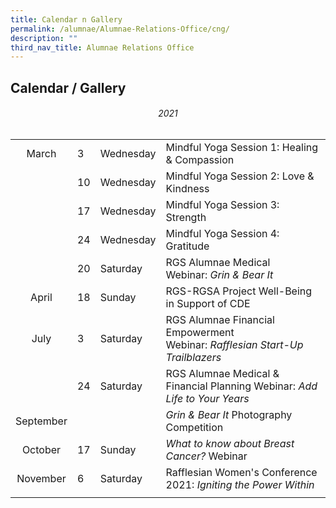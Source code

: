 ```yaml
---
title: Calendar n Gallery
permalink: /alumnae/Alumnae-Relations-Office/cng/
description: ""
third_nav_title: Alumnae Relations Office
---
```

## Calendar / Gallery

###### <center>2021</center>

|   |   |   |   |
|:-:|---|---|---|
| March  | 3  | Wednesday  | Mindful Yoga Session 1: Healing & Compassion  |
|   | 10  | Wednesday  | Mindful Yoga Session 2: Love & Kindness  |
|   | 17  | Wednesday  | Mindful Yoga Session 3: Strength  |
|   | 24  | Wednesday  | Mindful Yoga Session 4: Gratitude  |
|   | 20  | Saturday  | RGS Alumnae Medical Webinar: _Grin & Bear It_  |
| April  | 18  | Sunday  | RGS-RGSA Project Well-Being in Support of CDE  |
| July  | 3  | Saturday  | RGS Alumnae Financial Empowerment Webinar: _Rafflesian Start-Up Trailblazers_  |
|   | 24  | Saturday  | RGS Alumnae Medical & Financial Planning Webinar: _Add Life to Your Years_  |
| September  |   |   | _Grin & Bear It_ Photography Competition  |
| October  | 17  | Sunday  | _What to know about Breast Cancer?_ Webinar  |
| November  | 6  | Saturday  | Rafflesian Women's Conference 2021: _Igniting the Power Within_  |
|   |   |   |   |

